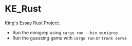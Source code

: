 # KE_Rust
King's Essay Rust Project.

 - Run the minigrep using `cargo run --bin minigrep`
 - Run the guessing game with `cargo run` or `trunk serve`
